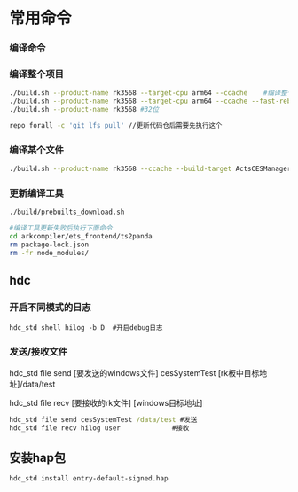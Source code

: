 # 常用命令

### 编译命令

### 编译整个项目

```bash
./build.sh --product-name rk3568 --target-cpu arm64 --ccache	#编译整个项目,64位
./build.sh --product-name rk3568 --target-cpu arm64 --ccache --fast-rebuild	#快速重新编译
./build.sh --product-name rk3568 #32位

repo forall -c 'git lfs pull' //更新代码仓后需要先执行这个
```

### 编译某个文件

```bash
./build.sh --product-name rk3568 --ccache --build-target ActsCESManagertest --target-cpu arm64
```

### 更新编译工具

```bash
./build/prebuilts_download.sh

#编译工具更新失败后执行下面命令
cd arkcompiler/ets_frontend/ts2panda
rm package-lock.json
rm -fr node_modules/  
```



## hdc

### 开启不同模式的日志

```shell
hdc_std shell hilog -b D  #开启debug日志
```

### 发送/接收文件

hdc_std file send [要发送的windows文件] cesSystemTest [rk板中目标地址]/data/test

hdc_std file recv [要接收的rk文件]  [windows目标地址]

```bat
hdc_std file send cesSystemTest /data/test #发送
hdc_std file recv hilog user  			 #接收
```

## 安装hap包

```
hdc_std install entry-default-signed.hap
```

